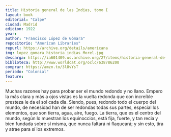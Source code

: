 ```yaml
---
title: Historia general de las Indias, tomo I
layout: book
editorial: "Calpe"
ciudad: Madrid
edicion: 1922
year:
author: "Francisco López de Gómara"
repositorio: "American Libraries"
repurl: https://archive.org/details/americana
img: lopez_gomara_historia_indias_Morel.jpg
descarga: https://ia601409.us.archive.org/27/items/historia-general-de-las-indias-tomo-i/Historia%20general%20de%20las%20indias%20tomo%20I.pdf
biblioteca: http://www.worldcat.org/oclc/638786200
comprar: https://amzn.to/3l8vYsT
periodo: "Colonial"
feature: 
---
```

 
Muchas razones hay para probar ser el mundo redondo y no llano. Empero la más clara y más a ojos vistas es la vuelta redonda que con increíble presteza le da el sol cada día. Siendo, pues, redondo todo el cuerpo del mundo, de necesidad han de ser redondas todas sus partes, especial los elementos, que son tierra, agua, aire, fuego. La tierra, que es el centro del mundo, según lo muestran los equinoccios, está fija, fuerte, y tan recia y bien fundada sobre sí misma, que nunca faltará ni flaqueará; y sin esto, tira y atrae para sí los extremos.
